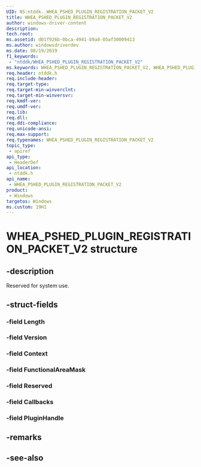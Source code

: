 ```yaml
---
UID: NS:ntddk._WHEA_PSHED_PLUGIN_REGISTRATION_PACKET_V2
title: WHEA_PSHED_PLUGIN_REGISTRATION_PACKET_V2
author: windows-driver-content
description: 
tech.root:
ms.assetid: d01f926b-0bca-4941-b9a8-05af30009413
ms.author: windowsdriverdev
ms.date: 08/19/2019
f1_keywords:
 - "ntddk/WHEA_PSHED_PLUGIN_REGISTRATION_PACKET_V2"
ms.keywords: WHEA_PSHED_PLUGIN_REGISTRATION_PACKET_V2, WHEA_PSHED_PLUGIN_REGISTRATION_PACKET_V2, WHEA_PSHED_PLUGIN_REGISTRATION_PACKET, *PWHEA_PSHED_PLUGIN_REGISTRATION_PACKET
req.header: ntddk.h
req.include-header:
req.target-type:
req.target-min-winverclnt:
req.target-min-winversvr:
req.kmdf-ver:
req.umdf-ver:
req.lib:
req.dll:
req.ddi-compliance:
req.unicode-ansi:
req.max-support:
req.typenames: WHEA_PSHED_PLUGIN_REGISTRATION_PACKET_V2
topic_type: 
 - apiref
api_type: 
 - HeaderDef
api_location: 
 - ntddk.h
api_name: 
 - WHEA_PSHED_PLUGIN_REGISTRATION_PACKET_V2
product: 
 - Windows
targetos: Windows
ms.custom: 19H1
---
```


# WHEA_PSHED_PLUGIN_REGISTRATION_PACKET_V2 structure

## -description

Reserved for system use.

## -struct-fields

### -field Length
 
### -field Version
 
### -field Context
 
### -field FunctionalAreaMask
 
### -field Reserved
 
### -field Callbacks
 
### -field PluginHandle
 

## -remarks

## -see-also
